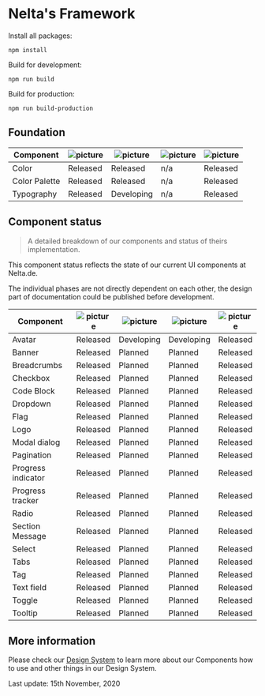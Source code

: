 # Nelta's Framework

Install all packages:

```
npm install
```

Build for development:
```
npm run build
```

Build for production:
```
npm run build-production
```

## Foundation


|   Component	|   ![picture](https://img.icons8.com/ios/30/11173D/adobe-xd.png)	|   ![picture](https://img.icons8.com/ios-filled/30/11173D/sass.png)|![picture](https://img.icons8.com/ios/30/11173D/javascript.png)	|   ![picture](https://img.icons8.com/wired/30/11173D/new-document.png)	|
|---	|---	|---	|---	|---	|
| Color | Released | Released | n/a | Released|
| Color Palette | Released | Released | n/a | Released|
| Typography | Released| Developing| n/a | Released |



## Component status
> A detailed breakdown of our components and status of theirs implementation.

This component status reflects the state of our current UI components at Nelta.de.

The individual phases are not directly dependent on each other, the design part of documentation could be published before development.

|   Component	|   ![picture](https://img.icons8.com/ios/30/11173D/adobe-xd.png)	|   ![picture](https://img.icons8.com/ios-filled/30/11173D/sass.png)|![picture](https://img.icons8.com/ios/30/11173D/javascript.png)	|   ![picture](https://img.icons8.com/wired/30/11173D/new-document.png)	|
|---	|---	|---	|---	|---	|
|Avatar |   Released	| Developing  | Developing   | Released |
|Banner |   Released	| Planned  | Planned  | Released |
|Breadcrumbs |   Released	| Planned  | Planned  | Released |
|Checkbox |   Released	| Planned  | Planned  | Released |
|Code Block |   Released	| Planned   | Planned | Released |
|Dropdown |   Released	| Planned   | Planned | Released |
|Flag |   Released	| Planned   | Planned | Released |
|Logo |   Released	| Planned   | Planned | Released |
|Modal dialog |   Released	| Planned   | Planned | Released |
|Pagination |   Released	| Planned   | Planned | Released |
|Progress indicator |   Released	| Planned  | Planned  | Released |
|Progress tracker |   Released	| Planned   | Planned | Released |
|Radio |   Released	| Planned   | Planned | Released |
|Section Message |   Released	| Planned   | Planned | Released |
|Select |   Released	| Planned   | Planned | Released |
|Tabs |   Released	| Planned   | Planned | Released |
|Tag |   Released	| Planned   | Planned | Released |
|Text field |   Released	| Planned   | Planned | Released |
|Toggle |   Released	| Planned   | Planned | Released |
|Tooltip |   Released	| Planned   | Planned | Released |


## More information

Please check our [Design System](http://design.nelta.de) to learn more about our Components how to use and other things in our Design System.

Last update: 15th November, 2020